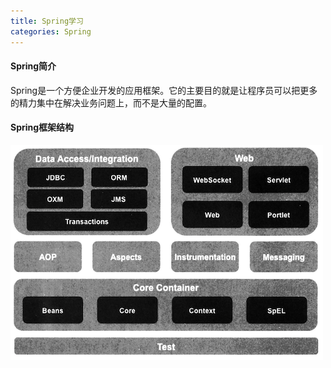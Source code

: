 ```yaml
---
title: Spring学习
categories: Spring
---
```

#### Spring简介
Spring是一个方便企业开发的应用框架。它的主要目的就是让程序员可以把更多的精力集中在解决业务问题上，而不是大量的配置。
#### Spring框架结构
![Spring框架组成图](https://github.com/yandingkui/yandingkui.github.io/blob/master/images/blogimg/overviewOfSpring.png?raw=true)